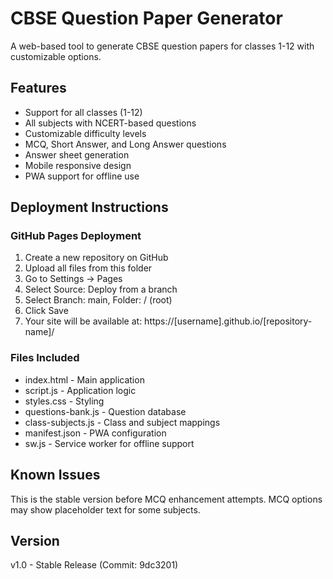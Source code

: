 # CBSE Question Paper Generator

A web-based tool to generate CBSE question papers for classes 1-12 with customizable options.

## Features
- Support for all classes (1-12)
- All subjects with NCERT-based questions
- Customizable difficulty levels
- MCQ, Short Answer, and Long Answer questions
- Answer sheet generation
- Mobile responsive design
- PWA support for offline use

## Deployment Instructions

### GitHub Pages Deployment

1. Create a new repository on GitHub
2. Upload all files from this folder
3. Go to Settings → Pages
4. Select Source: Deploy from a branch
5. Select Branch: main, Folder: / (root)
6. Click Save
7. Your site will be available at: https://[username].github.io/[repository-name]/

### Files Included
- index.html - Main application
- script.js - Application logic
- styles.css - Styling
- questions-bank.js - Question database
- class-subjects.js - Class and subject mappings
- manifest.json - PWA configuration
- sw.js - Service worker for offline support

## Known Issues
This is the stable version before MCQ enhancement attempts. MCQ options may show placeholder text for some subjects.

## Version
v1.0 - Stable Release (Commit: 9dc3201)